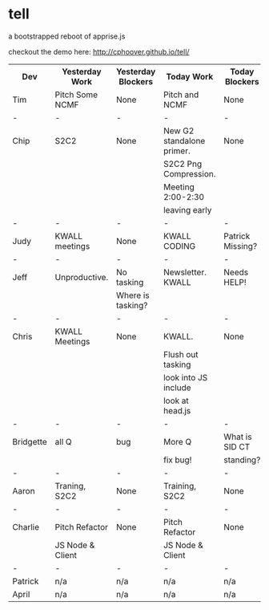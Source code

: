 tell
====

a bootstrapped reboot of apprise.js

checkout the demo here: http://cphoover.github.io/tell/

<table><tbody><tr><th>Dev</th><th>Yesterday Work</th><th>Yesterday Blockers</th><th>Today Work</th><th>Today Blockers</th></tr><tr><td>Tim</td><td>Pitch Some NCMF</td><td>None</td><td>Pitch and NCMF</td><td>None</td></tr><tr><td>-</td><td>-</td><td>-</td><td>-</td><td>-</td></tr><tr><td>Chip</td><td>S2C2</td><td>None</td><td>New G2 standalone primer.</td><td>None</td></tr><tr><td> </td><td> </td><td> </td><td>S2C2 Png Compression.</td><td> </td></tr><tr><td> </td><td> </td><td> </td><td>Meeting 2:00-2:30</td><td> </td></tr><tr><td> </td><td> </td><td> </td><td>leaving early</td><td> </td></tr><tr><td>-</td><td>-</td><td>-</td><td>-</td><td>-</td></tr><tr><td>Judy</td><td>KWALL meetings</td><td>None</td><td>KWALL CODING</td><td>Patrick Missing?</td></tr><tr><td>-</td><td>-</td><td>-</td><td>-</td><td>-</td></tr><tr><td>Jeff</td><td>Unproductive.</td><td>No tasking</td><td>Newsletter. KWALL</td><td>Needs HELP!</td></tr><tr><td> </td><td> </td><td>Where is tasking?</td><td> </td><td> </td></tr><tr><td>-</td><td>-</td><td>-</td><td>-</td><td>-</td></tr><tr><td>Chris</td><td>KWALL Meetings</td><td>None</td><td>KWALL.</td><td>None</td></tr><tr><td> </td><td> </td><td> </td><td>Flush out tasking</td><td> </td></tr><tr><td> </td><td> </td><td> </td><td>look into JS include</td><td> </td></tr><tr><td> </td><td> </td><td> </td><td>look at head.js</td><td> </td></tr><tr><td>-</td><td>-</td><td>-</td><td>-</td><td>-</td></tr><tr><td>Bridgette</td><td>all Q</td><td>bug</td><td>More Q</td><td>What is SID CT</td></tr><tr><td> </td><td> </td><td> </td><td>fix bug!</td><td>standing?</td></tr><tr><td>-</td><td>-</td><td>-</td><td>-</td><td>-</td></tr><tr><td>Aaron</td><td>Traning, S2C2</td><td>None</td><td>Training, S2C2</td><td>None</td></tr><tr><td>-</td><td>-</td><td>-</td><td>-</td><td>-</td></tr><tr><td>Charlie</td><td>Pitch Refactor</td><td>None</td><td>Pitch Refactor</td><td>None</td></tr><tr><td> </td><td>JS Node &amp; Client</td><td> </td><td>JS Node &amp; Client</td><td> </td></tr><tr><td>-</td><td>-</td><td>-</td><td>-</td><td>-</td></tr><tr><td>Patrick</td><td>n/a</td><td>n/a</td><td>n/a</td><td>n/a</td></tr><tr><td>April</td><td>n/a</td><td>n/a</td><td>n/a</td><td>n/a</td></tr></tbody></table>
